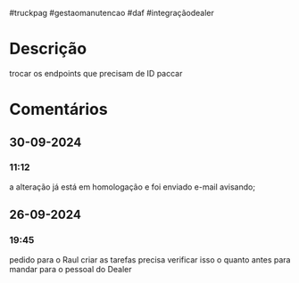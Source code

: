 #truckpag #gestaomanutencao #daf #integraçãodealer 
# Descrição
trocar os endpoints que precisam de ID paccar

# Comentários
## 30-09-2024
### 11:12
a alteração já está em homologação e foi enviado e-mail avisando; 
## 26-09-2024
### 19:45
pedido para o Raul criar as tarefas precisa verificar isso o quanto antes para mandar para o pessoal do Dealer